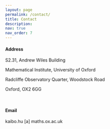 ```yaml
---
layout: page
permalink: /contact/
title: Contact
description:  
nav: true
nav_order: 7
---
```


#### Address

S2.31, Andrew Wiles Building

 Mathematical Institute, University of Oxford

Radcliffe Observatory Quarter, Woodstock Road

Oxford, OX2 6GG
 
&nbsp;  

#### Email
 
 kaibo.hu [a] maths.ox.ac.uk